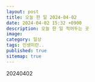 ```yaml
---
layout: post
title: 오늘 한 일 2024-04-02
date: 2024-04-02 15:32 +0900
description: 오늘 한 일 적어두는 곳
image:
category: 일상
tags: 인생이란..
published: true
sitemap: true
---
```


20240402
